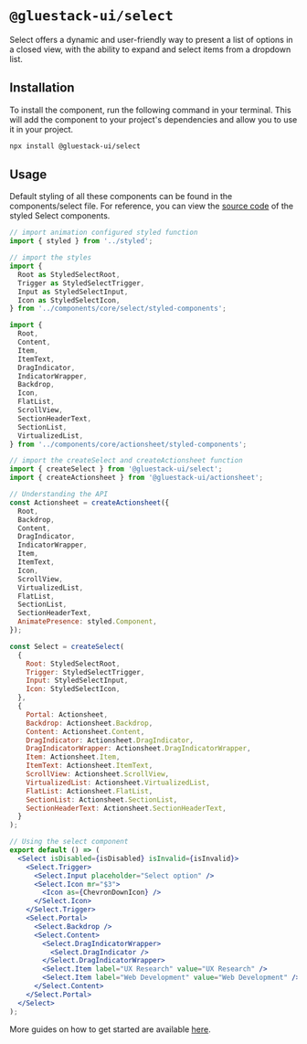 # `@gluestack-ui/select`

Select offers a dynamic and user-friendly way to present a list of options in a closed view, with the ability to expand and select items from a dropdown list.

## Installation

To install the component, run the following command in your terminal. This will add the component to your project's dependencies and allow you to use it in your project.

```sh
npx install @gluestack-ui/select
```

## Usage

Default styling of all these components can be found in the components/select file. For reference, you can view the [source code](https://github.com/gluestack/gluestack-ui/blob/main/example/storybook/src/ui-components/Select/styled-components/index.tsx) of the styled Select components.

```jsx
// import animation configured styled function
import { styled } from '../styled';

// import the styles
import {
  Root as StyledSelectRoot,
  Trigger as StyledSelectTrigger,
  Input as StyledSelectInput,
  Icon as StyledSelectIcon,
} from '../components/core/select/styled-components';

import {
  Root,
  Content,
  Item,
  ItemText,
  DragIndicator,
  IndicatorWrapper,
  Backdrop,
  Icon,
  FlatList,
  ScrollView,
  SectionHeaderText,
  SectionList,
  VirtualizedList,
} from '../components/core/actionsheet/styled-components';

// import the createSelect and createActionsheet function
import { createSelect } from '@gluestack-ui/select';
import { createActionsheet } from '@gluestack-ui/actionsheet';

// Understanding the API
const Actionsheet = createActionsheet({
  Root,
  Backdrop,
  Content,
  DragIndicator,
  IndicatorWrapper,
  Item,
  ItemText,
  Icon,
  ScrollView,
  VirtualizedList,
  FlatList,
  SectionList,
  SectionHeaderText,
  AnimatePresence: styled.Component,
});

const Select = createSelect(
  {
    Root: StyledSelectRoot,
    Trigger: StyledSelectTrigger,
    Input: StyledSelectInput,
    Icon: StyledSelectIcon,
  },
  {
    Portal: Actionsheet,
    Backdrop: Actionsheet.Backdrop,
    Content: Actionsheet.Content,
    DragIndicator: Actionsheet.DragIndicator,
    DragIndicatorWrapper: Actionsheet.DragIndicatorWrapper,
    Item: Actionsheet.Item,
    ItemText: Actionsheet.ItemText,
    ScrollView: Actionsheet.ScrollView,
    VirtualizedList: Actionsheet.VirtualizedList,
    FlatList: Actionsheet.FlatList,
    SectionList: Actionsheet.SectionList,
    SectionHeaderText: Actionsheet.SectionHeaderText,
  }
);

// Using the select component
export default () => (
  <Select isDisabled={isDisabled} isInvalid={isInvalid}>
    <Select.Trigger>
      <Select.Input placeholder="Select option" />
      <Select.Icon mr="$3">
        <Icon as={ChevronDownIcon} />
      </Select.Icon>
    </Select.Trigger>
    <Select.Portal>
      <Select.Backdrop />
      <Select.Content>
        <Select.DragIndicatorWrapper>
          <Select.DragIndicator />
        </Select.DragIndicatorWrapper>
        <Select.Item label="UX Research" value="UX Research" />
        <Select.Item label="Web Development" value="Web Development" />
      </Select.Content>
    </Select.Portal>
  </Select>
);
```

More guides on how to get started are available
[here](https://ui.gluestack.io/docs/).
